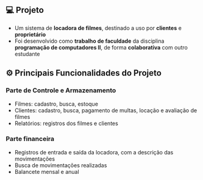 ## 💻 Projeto
- Um sistema de **locadora de filmes**, destinado a uso por **clientes** e **proprietário**
- Foi desenvolvido como **trabalho de faculdade** da disciplina **programação de computadores II**, de forma **colaborativa** com outro estudante 

## ⚙️ Principais Funcionalidades do Projeto
### Parte de Controle e Armazenamento
- Filmes: cadastro, busca, estoque
- Clientes: cadastro, busca, pagamento de multas, locação e avaliação de filmes
- Relatórios: registros dos filmes e clientes
### Parte financeira
- Registros de entrada e saída da locadora, com a descrição das movimentações
- Busca de movimentações realizadas
- Balancete mensal e anual
